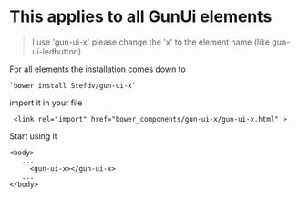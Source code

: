This applies to all GunUi elements
===


> I use 'gun-ui-x' please change the 'x' to the element name (like gun-ui-ledbutton)

For all elements the installation comes down to 
```
`bower install Stefdv/gun-ui-x`
```

import it in your file

```
 <link rel="import" href="bower_components/gun-ui-x/gun-ui-x.html" >
```

Start using it 

```
<body>
   ... 
     <gun-ui-x></gun-ui-x>
   ... 
</body>

```

